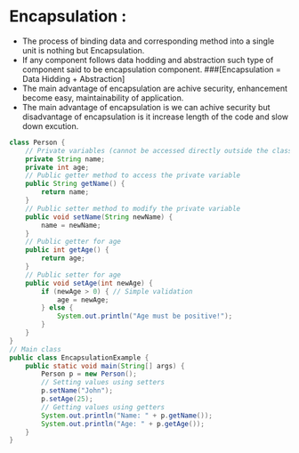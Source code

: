 # Encapsulation : 
- The process of binding data and corresponding method into a single unit is nothing but Encapsulation.
- If any component follows data hodding and abstraction such type of component said to be encapsulation component.
                              ###[Encapsulation = Data Hidding + Abstraction]
- The main advantage of encapsulation are achive security, enhancement become easy, maintainability of application.
- The main advantage of encapsulation is we can achive security but disadvantage of encapsulation is it increase length of the code and slow down excution.
```java
class Person {
    // Private variables (cannot be accessed directly outside the class)
    private String name;
    private int age;
    // Public getter method to access the private variable
    public String getName() {
        return name;
    }
    // Public setter method to modify the private variable
    public void setName(String newName) {
        name = newName;
    }
    // Public getter for age
    public int getAge() {
        return age;
    }
    // Public setter for age
    public void setAge(int newAge) {
        if (newAge > 0) { // Simple validation
            age = newAge;
        } else {
            System.out.println("Age must be positive!");
        }
    }
}
// Main class
public class EncapsulationExample {
    public static void main(String[] args) {
        Person p = new Person();
        // Setting values using setters
        p.setName("John");
        p.setAge(25);
        // Getting values using getters
        System.out.println("Name: " + p.getName());
        System.out.println("Age: " + p.getAge());
    }
}
```
